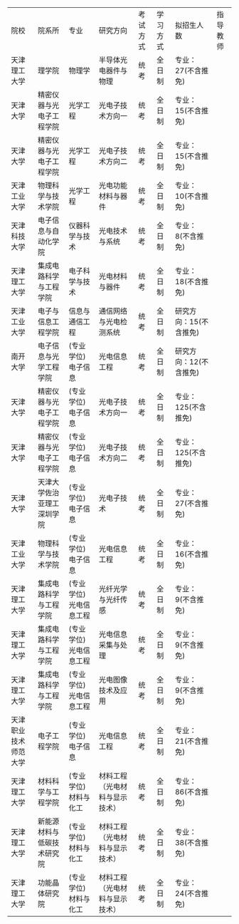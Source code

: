 | | | | | | | | |
|-|-|-|-|-|-|-|-|
|院校|院系所|专业|研究方向|考试方式|学习方式|拟招生人数|指导教师|
|天津理工大学|理学院|物理学|半导体光电器件与物理|统考|全日制|专业：27(不含推免)| |
|天津大学|精密仪器与光电子工程学院|光学工程|光电子技术方向一|统考|全日制|专业：15(不含推免)| |
|天津大学|精密仪器与光电子工程学院|光学工程|光电子技术方向二|统考|全日制|专业：15(不含推免)| |
|天津工业大学|物理科学与技术学院|光学工程|光电功能材料与器件|统考|全日制|专业：10(不含推免)| |
|天津科技大学|电子信息与自动化学院|仪器科学与技术|光电技术与系统|统考|全日制|专业：8(不含推免)| |
|天津理工大学|集成电路科学与工程学院|电子科学与技术|光电材料与器件|统考|全日制|专业：18(不含推免)| |
|天津工业大学|电子与信息工程学院|信息与通信工程|通信网络与光电检测系统|统考|全日制|研究方向：15(不含推免)| |
|南开大学|电子信息与光学工程学院|(专业学位)电子信息|光电信息工程|统考|全日制|研究方向：12(不含推免)| |
|天津大学|精密仪器与光电子工程学院|(专业学位)电子信息|光电子技术方向一|统考|全日制|专业：125(不含推免)| |
|天津大学|精密仪器与光电子工程学院|(专业学位)电子信息|光电子技术方向二|统考|全日制|专业：125(不含推免)| |
|天津大学|天津大学佐治亚理工深圳学院|(专业学位)电子信息|光电子技术|统考|全日制|专业：27(不含推免)| |
|天津工业大学|物理科学与技术学院|(专业学位)电子信息|光电信息工程|统考|全日制|专业：16(不含推免)| |
|天津理工大学|集成电路科学与工程学院|(专业学位)光电信息工程|光纤光学与光纤传感|统考|全日制|专业：9(不含推免)| |
|天津理工大学|集成电路科学与工程学院|(专业学位)光电信息工程|光电信息采集与处理|统考|全日制|专业：9(不含推免)| |
|天津理工大学|集成电路科学与工程学院|(专业学位)光电信息工程|光电图像技术及应用|统考|全日制|专业：9(不含推免)| |
|天津职业技术师范大学|电子工程学院|(专业学位)电子信息|光电信息工程|统考|全日制|专业：21(不含推免)| |
|天津理工大学|材料科学与工程学院|(专业学位)材料与化工|材料工程（光电材料与显示技术）|统考|全日制|专业：86(不含推免)| |
|天津理工大学|新能源材料与低碳技术研究院|(专业学位)材料与化工|材料工程（光电材料与显示技术）|统考|全日制|专业：38(不含推免)| |
|天津理工大学|功能晶体研究院|(专业学位)材料与化工|材料工程（光电材料与显示技术）|统考|全日制|专业：24(不含推免)| |
